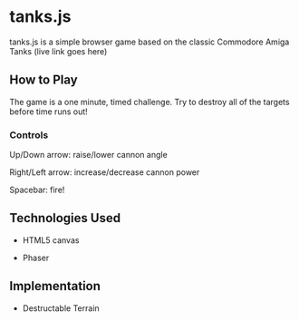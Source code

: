 # tanks.js
tanks.js is a simple browser game based on the classic Commodore Amiga Tanks
(live link goes here)


## How to Play

The game is a one minute, timed challenge. Try to destroy all of the targets before time runs out!

### Controls

Up/Down arrow: raise/lower cannon angle

Right/Left arrow: increase/decrease cannon power

Spacebar: fire!

## Technologies Used

* HTML5 canvas

* Phaser

## Implementation

* Destructable Terrain
